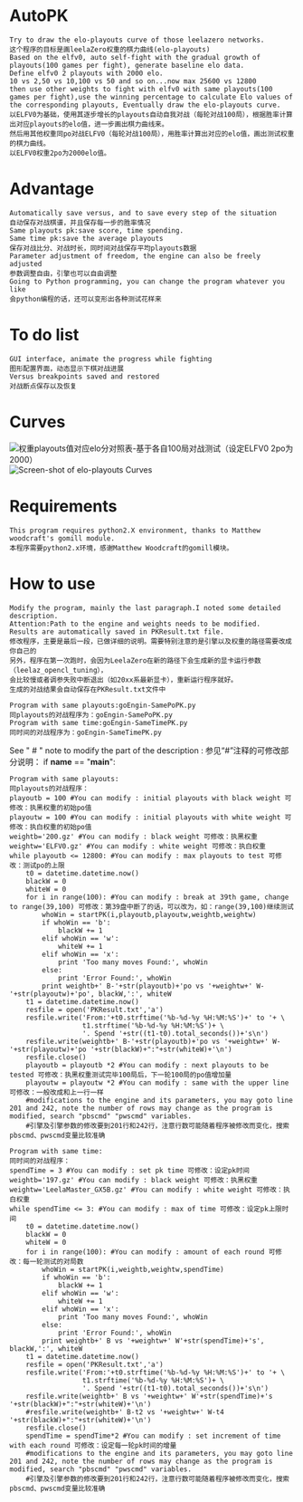 # AutoPK
    Try to draw the elo-playouts curve of those leelazero networks.
    这个程序的目标是画leelaZero权重的棋力曲线(elo-playouts)
    Based on the elfv0, auto self-fight with the gradual growth of playouts(100 games per fight), generate baseline elo data.
    Define elfv0 2 playouts with 2000 elo.
    10 vs 2,50 vs 10,100 vs 50 and so on...now max 25600 vs 12800
    then use other weights to fight with elfv0 with same playouts(100 games per fight),use the winning percentage to calculate Elo values of the corresponding playouts, Eventually draw the elo-playouts curve.
    以ELFV0为基础，使用其逐步增长的playouts自动自我对战（每轮对战100局），根据胜率计算出对应playouts的elo值，进一步画出棋力曲线来。
    然后用其他权重同po对战ELFV0（每轮对战100局），用胜率计算出对应的elo值，画出测试权重的棋力曲线。
    以ELFV0权重2po为2000elo值。

# Advantage
    Automatically save versus, and to save every step of the situation
    自动保存对战棋谱，并且保存每一步的胜率情况
    Same playouts pk:save score, time spending.
    Same time pk:save the average playouts
    保存对战比分、对战时长，同时间对战保存平均playouts数据
    Parameter adjustment of freedom, the engine can also be freely adjusted
    参数调整自由，引擎也可以自由调整
    Going to Python programming, you can change the program whatever you like
    会python编程的话，还可以变形出各种测试花样来

# To do list
    GUI interface, animate the progress while fighting
    图形配置界面，动态显示下棋对战进展
    Versus breakpoints saved and restored
    对战断点保存以及恢复
    
# Curves
![权重playouts值对应elo分对照表-基于各自100局对战测试（设定ELFV0 2po为2000）](https://github.com/guitanj/AutoPK/blob/master/updateto204.jpg "playouts vs elo list")
![Screen-shot of elo-playouts Curves](https://github.com/guitanj/AutoPK/blob/master/Curves.jpg "Screen-shot of elo-playouts Curves")

# Requirements
    This program requires python2.X environment, thanks to Matthew woodcraft's gomill module.
    本程序需要python2.x环境，感谢Matthew Woodcraft的gomill模块。

# How to use
    Modify the program, mainly the last paragraph.I noted some detailed description. 
    Attention:Path to the engine and weights needs to be modified.
    Results are automatically saved in PKResult.txt file.
    修改程序，主要是最后一段，已做详细的说明。需要特别注意的是引擎以及权重的路径需要改成你自己的
    另外，程序在第一次跑时，会因为LeelaZero在新的路径下会生成新的显卡运行参数（leelaz_opencl_tuning），
    会比较慢或者调参失败中断退出（如20xx系最新显卡），重新运行程序就好。
    生成的对战结果会自动保存在PKResult.txt文件中

    Program with same playouts:goEngin-SamePoPK.py
    同playouts的对战程序为：goEngin-SamePoPK.py
    Program with same time:goEngin-SameTimePK.py
    同时间的对战程序为：goEngin-SameTimePK.py

See " # " note to modify the part of the description :
参见“#”注释的可修改部分说明：
if __name__ == "__main__":

    Program with same playouts:
    同playouts的对战程序：
    playoutb = 100 #You can modify : initial playouts with black weight 可修改：执黑权重的初始po值
    playoutw = 100 #You can modify : initial playouts with white weight 可修改：执白权重的初始po值    
    weightb='200.gz' #You can modify : black weight 可修改：执黑权重    
    weightw='ELFV0.gz' #You can modify : white weight 可修改：执白权重    
    while playoutb <= 12800: #You can modify : max playouts to test 可修改：测试po的上限    
        t0 = datetime.datetime.now()        
        blackW = 0        
        whiteW = 0        
        for i in range(100): #You can modify : break at 39th game, change to range(39,100) 可修改：第39盘中断了的话，可以改为，如：range(39,100)继续测试        
            whoWin = startPK(i,playoutb,playoutw,weightb,weightw)            
            if whoWin == 'b':            
                blackW += 1                
            elif whoWin == 'w':            
                whiteW += 1                
            elif whoWin == 'x':            
                print 'Too many moves Found:', whoWin                
            else:            
                print 'Error Found:', whoWin                
            print weightb+' B-'+str(playoutb)+'po vs '+weightw+' W-'+str(playoutw)+'po', blackW,':', whiteW            
        t1 = datetime.datetime.now()        
        resfile = open('PKResult.txt','a')        
        resfile.write('From:'+t0.strftime('%b-%d-%y %H:%M:%S')+' to '+ \        
                      t1.strftime('%b-%d-%y %H:%M:%S')+ \                      
                      '. Spend '+str((t1-t0).total_seconds())+'s\n')                      
        resfile.write(weightb+' B-'+str(playoutb)+'po vs '+weightw+' W-'+str(playoutw)+'po '+str(blackW)+":"+str(whiteW)+'\n')     
        resfile.close()        
        playoutb = playoutb *2 #You can modify : next playouts to be tested 可修改：执黑权重测试完毕100局后，下一轮100局的po值增加量        
        playoutw = playoutw *2 #You can modify : same with the upper line 可修改：一般改成和上一行一样
        #modifications to the engine and its parameters, you may goto line 201 and 242, note the number of rows may change as the program is modified, search "pbscmd" "pwscmd" variables.
        #引擎及引擎参数的修改要到201行和242行，注意行数可能随着程序被修改而变化，搜索pbscmd、pwscmd变量比较准确

    Program with same time:
    同时间的对战程序：
    spendTime = 3 #You can modify : set pk time 可修改：设定pk时间
    weightb='197.gz' #You can modify : black weight 可修改：执黑权重
    weightw='LeelaMaster_GX5B.gz' #You can modify : white weight 可修改：执白权重
    while spendTime <= 3: #You can modify : max of time 可修改：设定pk上限时间
        t0 = datetime.datetime.now()
        blackW = 0
        whiteW = 0
        for i in range(100): #You can modify : amount of each round 可修改：每一轮测试的对局数
            whoWin = startPK(i,weightb,weightw,spendTime)
            if whoWin == 'b':
                blackW += 1
            elif whoWin == 'w':
                whiteW += 1
            elif whoWin == 'x':
                print 'Too many moves Found:', whoWin
            else:
                print 'Error Found:', whoWin
            print weightb+' B vs '+weightw+' W'+str(spendTime)+'s', blackW,':', whiteW
        t1 = datetime.datetime.now()
        resfile = open('PKResult.txt','a')
        resfile.write('From:'+t0.strftime('%b-%d-%y %H:%M:%S')+' to '+ \
                      t1.strftime('%b-%d-%y %H:%M:%S')+ \
                      '. Spend '+str((t1-t0).total_seconds())+'s\n')
        resfile.write(weightb+' B vs '+weightw+' W'+str(spendTime)+'s '+str(blackW)+":"+str(whiteW)+'\n')
        #resfile.write(weightb+' B-t2 vs '+weightw+' W-t4 '+str(blackW)+":"+str(whiteW)+'\n')
        resfile.close()
        spendTime = spendTime*2 #You can modify : set increment of time with each round 可修改：设定每一轮pk时间的增量
        #modifications to the engine and its parameters, you may goto line 201 and 242, note the number of rows may change as the program is modified, search "pbscmd" "pwscmd" variables.
        #引擎及引擎参数的修改要到201行和242行，注意行数可能随着程序被修改而变化，搜索pbscmd、pwscmd变量比较准确
